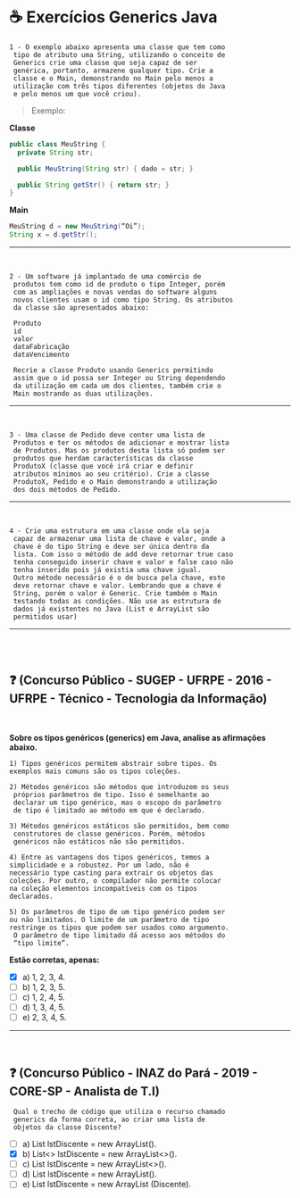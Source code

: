# ☕ Exercícios Generics Java

    1 - O exemplo abaixo apresenta uma classe que tem como
     tipo de atributo uma String, utilizando o conceito de
     Generics crie uma classe que seja capaz de ser 
     genérica, portanto, armazene qualquer tipo. Crie a 
     classe e o Main, demonstrando no Main pelo menos a 
     utilização com três tipos diferentes (objetos do Java 
     e pelo menos um que você criou).
>Exemplo:

**Classe**

~~~JAVA
public class MeuString {
  private String str;

  public MeuString(String str) { dado = str; }

  public String getStr() { return str; }
}
~~~
**Main**
~~~java
MeuString d = new MeuString(“Oi”);
String x = d.getStr();
~~~

___
<br>

    2 - Um software já implantado de uma comércio de 
     produtos tem como id de produto o tipo Integer, porém 
     com as ampliações e novas vendas do software alguns 
     novos clientes usam o id como tipo String. Os atributos
     da classe são apresentados abaixo:

     Produto
     id
     valor
     dataFabricação
     dataVencimento

     Recrie a classe Produto usando Generics permitindo 
     assim que o id possa ser Integer ou String dependendo
     da utilização em cada um dos clientes, também crie o 
     Main mostrando as duas utilizações.


____
<br>

    3 - Uma classe de Pedido deve conter uma lista de 
     Produtos e ter os métodos de adicionar e mostrar lista
     de Produtos. Mas os produtos desta lista só podem ser
     produtos que herdam características da classe 
     ProdutoX (classe que você irá criar e definir 
     atributos mínimos ao seu critério). Crie a classe 
     ProdutoX, Pedido e o Main demonstrando a utilização 
     dos dois métodos de Pedido.
    
____
<br>

    4 - Crie uma estrutura em uma classe onde ela seja 
     capaz de armazenar uma lista de chave e valor, onde a 
     chave é do tipo String e deve ser única dentro da 
     lista. Com isso o método de add deve retornar true caso 
     tenha conseguido inserir chave e valor e false caso não
     tenha inserido pois já existia uma chave igual. 
     Outro método necessário é o de busca pela chave, este 
     deve retornar chave e valor. Lembrando que a chave é 
     String, porém o valor é Generic. Crie também o Main 
     testando todas as condições. Não use as estrutura de 
     dados já existentes no Java (List e ArrayList são 
     permitidos usar)
____
<br>
<br>

## ❓ (Concurso Público - SUGEP - UFRPE - 2016 - UFRPE - Técnico - Tecnologia da Informação)

<br>

 **Sobre os tipos genéricos (generics) em Java, analise as afirmações abaixo.**

    1) Tipos genéricos permitem abstrair sobre tipos. Os 
    exemplos mais comuns são os tipos coleções.

    2) Métodos genéricos são métodos que introduzem os seus
     próprios parâmetros de tipo. Isso é semelhante ao 
     declarar um tipo genérico, mas o escopo do parâmetro 
     de tipo é limitado ao método em que é declarado.

    3) Métodos genéricos estáticos são permitidos, bem como 
     construtores de classe genéricos. Porém, métodos 
     genéricos não estáticos não são permitidos.

    4) Entre as vantagens dos tipos genéricos, temos a 
    simplicidade e a robustez. Por um lado, não é 
    necessário type casting para extrair os objetos das 
    coleções. Por outro, o compilador não permite colocar 
    na coleção elementos incompatíveis com os tipos 
    declarados.

    5) Os parâmetros de tipo de um tipo genérico podem ser 
    ou não limitados. O limite de um parâmetro de tipo 
    restringe os tipos que podem ser usados como argumento.
     O parâmetro de tipo limitado dá acesso aos métodos do 
     “tipo limite”.

     
**Estão corretas, apenas:**
   
- [x] a) 1, 2, 3, 4. 
- [ ] b) 1, 2, 3, 5.                    
- [ ] c) 1, 2, 4, 5.                                
- [ ] d) 1, 3, 4, 5.  
- [ ] e) 2, 3, 4, 5.

____
<br>

## ❓ (Concurso Público - INAZ do Pará - 2019 - CORE-SP - Analista de T.I)

     Qual o trecho de código que utiliza o recurso chamado
     generics da forma correta, ao criar uma lista de 
     objetos da classe Discente?

- [ ] a) List<Discente> lstDiscente = new ArrayList().
- [x] b) List<> lstDiscente = new ArrayList<>().
- [ ] c) List<Discente> lstDiscente = new ArrayList<>().
- [ ] d) List lstDiscente = new ArrayList<Discente>().
- [ ] e) List<Discente> lstDiscente = new ArrayList (Discente).